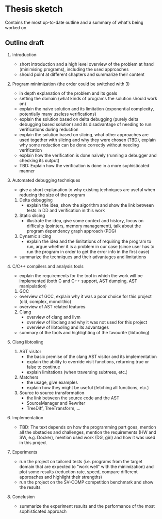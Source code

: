 # Thesis sketch

Contains the most up-to-date outline and a summary of what's being worked on.

## Outline draft

1. Introduction 

   - short introduction and a high level overview of the problem at hand (minimising programs), including the used approaches
   - should point at different chapters and summarize their content

2. Program minimization (the order could be switched with 3)

   - in depth explanation of the problem and its goals
   - setting the domain (what kinds of programs the solution should work on)
   - explain the naive solution and its limitation (exponential complexity, potentially many useless verifications)
   - explain the solution based on delta debugging (purely delta debugging based solution) and its disadvantage of needing to run verifications during reduction
   - explain the solution based on slicing, what other approaches are used together with slicing and why they were chosen (TBD), explain why some reduction can be done correctly without needing verification
   - explain how the verification is done naively (running a debugger and checking its output)
   - TBD: Explain how the verification is done in a more sophisticated manner

3. Automated debugging techniques

   - give a short explanation to why existing techniques are useful when reducing the size of the program

   1. Delta debugging
      - explain the idea, show the algorithm and show the link between tests in DD and verification in this work
   2. Static slicing
      - illustrate the idea, give some context and history, focus on difficulty (pointers, memory management), talk about the program dependency graph approach (PDG)
   3. Dynamic slicing
      - explain the idea and the limitations of requiring the program to run, argue whether it is a problem in our case (since user has to run the program in order to get the error info in the first case)

   - summarize the techniques and their advantages and limitations

4. C/C++ compilers and analysis tools

   - explain the requirements for the tool in which the work will be implemented (both C and C++ support, AST dumping, AST manipulation)

   1.  GCC
      - overview of GCC, explain why it was a poor choice for this project (old, complex, monolithic)
      - overview of AST related features
   2. Clang
      - overview of clang and llvm
      - overview of libclang and why it was not used for this project
      - overview of libtooling and its advantages

   - summary of the tools and highlighting of the favourite (libtooling) 

5. Clang libtooling

   1. AST visitor
      - the basic premise of the clang AST visitor and its implementation
      - explain the ability to override visit functions, returning true or false to continue
      - explain limitations (when traversing subtrees, etc.)
   2. Matchers
      - the usage, give examples
      - explain how they might be useful (fetching all functions, etc.)
   3. Source to source transformation
      - the link between the source code and the AST
      - SourceManager and Rewriter
      - TreeDiff, TreeTransform, ...

6. Implementation

   - TBD: The text depends on how the programming part goes, mention all the obstacles and challenges, mention the requirements (HW and SW, e.g. Docker), mention used work (DG, giri) and how it was used in this project

7. Experiments

   - run the project on tailored tests (i.e. programs from the target domain that are expected to "work well" with the minimization) and plot some results (reduction rate, speed, compare different approaches and highlight their strengths)
   - run the project on the SV-COMP competition benchmark and show the results

8. Conclusion

   - summarize the experiment results and the performance of the most sophisticated approach

